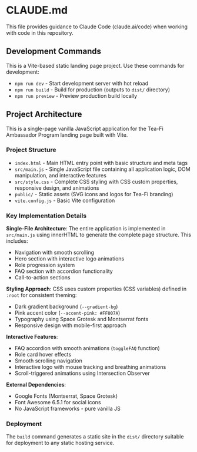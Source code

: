 # CLAUDE.md

This file provides guidance to Claude Code (claude.ai/code) when working with code in this repository.

## Development Commands

This is a Vite-based static landing page project. Use these commands for development:

- `npm run dev` - Start development server with hot reload
- `npm run build` - Build for production (outputs to `dist/` directory)  
- `npm run preview` - Preview production build locally

## Project Architecture

This is a single-page vanilla JavaScript application for the Tea-Fi Ambassador Program landing page built with Vite.

### Project Structure
- `index.html` - Main HTML entry point with basic structure and meta tags
- `src/main.js` - Single JavaScript file containing all application logic, DOM manipulation, and interactive features
- `src/style.css` - Complete CSS styling with CSS custom properties, responsive design, and animations
- `public/` - Static assets (SVG icons and logos for Tea-Fi branding)
- `vite.config.js` - Basic Vite configuration

### Key Implementation Details

**Single-File Architecture**: The entire application is implemented in `src/main.js` using innerHTML to generate the complete page structure. This includes:
- Navigation with smooth scrolling
- Hero section with interactive logo animations
- Role progression system
- FAQ section with accordion functionality
- Call-to-action sections

**Styling Approach**: CSS uses custom properties (CSS variables) defined in `:root` for consistent theming:
- Dark gradient background (`--gradient-bg`)
- Pink accent color (`--accent-pink: #FF007A`)
- Typography using Space Grotesk and Montserrat fonts
- Responsive design with mobile-first approach

**Interactive Features**:
- FAQ accordion with smooth animations (`toggleFAQ` function)
- Role card hover effects
- Smooth scrolling navigation
- Interactive logo with mouse tracking and breathing animations
- Scroll-triggered animations using Intersection Observer

**External Dependencies**:
- Google Fonts (Montserrat, Space Grotesk)
- Font Awesome 6.5.1 for social icons
- No JavaScript frameworks - pure vanilla JS

### Deployment
The `build` command generates a static site in the `dist/` directory suitable for deployment to any static hosting service.